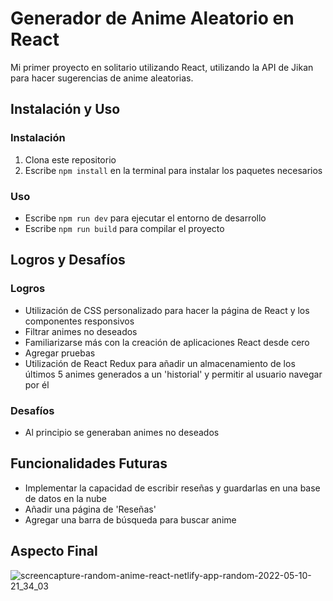 # Generador de Anime Aleatorio en React

Mi primer proyecto en solitario utilizando React, utilizando la API de Jikan para hacer sugerencias de anime aleatorias.

## Instalación y Uso

### Instalación
1. Clona este repositorio
2. Escribe `npm install` en la terminal para instalar los paquetes necesarios

### Uso
* Escribe `npm run dev` para ejecutar el entorno de desarrollo
* Escribe `npm run build` para compilar el proyecto

## Logros y Desafíos
### Logros
* Utilización de CSS personalizado para hacer la página de React y los componentes responsivos
* Filtrar animes no deseados
* Familiarizarse más con la creación de aplicaciones React desde cero
* Agregar pruebas
* Utilización de React Redux para añadir un almacenamiento de los últimos 5 animes generados a un 'historial' y permitir al usuario navegar por él

### Desafíos
* Al principio se generaban animes no deseados

## Funcionalidades Futuras
* Implementar la capacidad de escribir reseñas y guardarlas en una base de datos en la nube
* Añadir una página de 'Reseñas'
* Agregar una barra de búsqueda para buscar anime

## Aspecto Final
![screencapture-random-anime-react-netlify-app-random-2022-05-10-21_34_03](https://user-images.githubusercontent.com/92634994/167717728-ec47ebcd-9dc2-4aeb-824a-a4afa877cece.png)
